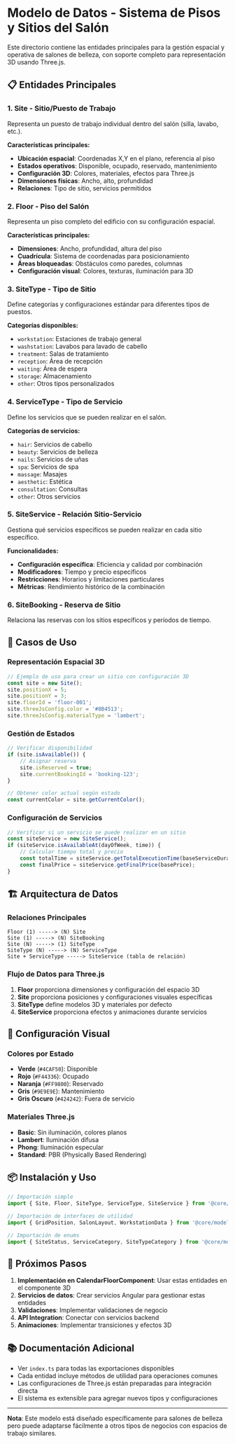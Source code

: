 # Modelo de Datos - Sistema de Pisos y Sitios del Salón

Este directorio contiene las entidades principales para la gestión espacial y operativa de salones de belleza, con soporte completo para representación 3D usando Three.js.

## 📋 Entidades Principales

### 1. **Site** - Sitio/Puesto de Trabajo
Representa un puesto de trabajo individual dentro del salón (silla, lavabo, etc.).

**Características principales:**
- **Ubicación espacial**: Coordenadas X,Y en el plano, referencia al piso
- **Estados operativos**: Disponible, ocupado, reservado, mantenimiento
- **Configuración 3D**: Colores, materiales, efectos para Three.js
- **Dimensiones físicas**: Ancho, alto, profundidad
- **Relaciones**: Tipo de sitio, servicios permitidos

### 2. **Floor** - Piso del Salón
Representa un piso completo del edificio con su configuración espacial.

**Características principales:**
- **Dimensiones**: Ancho, profundidad, altura del piso
- **Cuadrícula**: Sistema de coordenadas para posicionamiento
- **Áreas bloqueadas**: Obstáculos como paredes, columnas
- **Configuración visual**: Colores, texturas, iluminación para 3D

### 3. **SiteType** - Tipo de Sitio
Define categorías y configuraciones estándar para diferentes tipos de puestos.

**Categorías disponibles:**
- `workstation`: Estaciones de trabajo general
- `washstation`: Lavabos para lavado de cabello
- `treatment`: Salas de tratamiento
- `reception`: Área de recepción
- `waiting`: Área de espera
- `storage`: Almacenamiento
- `other`: Otros tipos personalizados

### 4. **ServiceType** - Tipo de Servicio
Define los servicios que se pueden realizar en el salón.

**Categorías de servicios:**
- `hair`: Servicios de cabello
- `beauty`: Servicios de belleza
- `nails`: Servicios de uñas
- `spa`: Servicios de spa
- `massage`: Masajes
- `aesthetic`: Estética
- `consultation`: Consultas
- `other`: Otros servicios

### 5. **SiteService** - Relación Sitio-Servicio
Gestiona qué servicios específicos se pueden realizar en cada sitio específico.

**Funcionalidades:**
- **Configuración específica**: Eficiencia y calidad por combinación
- **Modificadores**: Tiempo y precio específicos
- **Restricciones**: Horarios y limitaciones particulares
- **Métricas**: Rendimiento histórico de la combinación

### 6. **SiteBooking** - Reserva de Sitio
Relaciona las reservas con los sitios específicos y períodos de tiempo.

## 🎯 Casos de Uso

### Representación Espacial 3D
```typescript
// Ejemplo de uso para crear un sitio con configuración 3D
const site = new Site();
site.positionX = 5;
site.positionY = 3;
site.floorId = 'floor-001';
site.threeJsConfig.color = '#8B4513';
site.threeJsConfig.materialType = 'lambert';
```

### Gestión de Estados
```typescript
// Verificar disponibilidad
if (site.isAvailable()) {
    // Asignar reserva
    site.isReserved = true;
    site.currentBookingId = 'booking-123';
}

// Obtener color actual según estado
const currentColor = site.getCurrentColor();
```

### Configuración de Servicios
```typescript
// Verificar si un servicio se puede realizar en un sitio
const siteService = new SiteService();
if (siteService.isAvailableAt(dayOfWeek, time)) {
    // Calcular tiempo total y precio
    const totalTime = siteService.getTotalExecutionTime(baseServiceDuration);
    const finalPrice = siteService.getFinalPrice(basePrice);
}
```

## 🏗️ Arquitectura de Datos

### Relaciones Principales
```
Floor (1) -----> (N) Site
Site (1) -----> (N) SiteBooking
Site (N) -----> (1) SiteType
SiteType (N) -----> (N) ServiceType
Site + ServiceType -----> SiteService (tabla de relación)
```

### Flujo de Datos para Three.js
1. **Floor** proporciona dimensiones y configuración del espacio 3D
2. **Site** proporciona posiciones y configuraciones visuales específicas
3. **SiteType** define modelos 3D y materiales por defecto
4. **SiteService** proporciona efectos y animaciones durante servicios

## 🎨 Configuración Visual

### Colores por Estado
- **Verde** (`#4CAF50`): Disponible
- **Rojo** (`#F44336`): Ocupado  
- **Naranja** (`#FF9800`): Reservado
- **Gris** (`#9E9E9E`): Mantenimiento
- **Gris Oscuro** (`#424242`): Fuera de servicio

### Materiales Three.js
- **Basic**: Sin iluminación, colores planos
- **Lambert**: Iluminación difusa
- **Phong**: Iluminación especular
- **Standard**: PBR (Physically Based Rendering)

## 📦 Instalación y Uso

```typescript
// Importación simple
import { Site, Floor, SiteType, ServiceType, SiteService } from '@core/models/bussiness/floor';

// Importación de interfaces de utilidad
import { GridPosition, SalonLayout, WorkstationData } from '@core/models/bussiness/floor';

// Importación de enums
import { SiteStatus, ServiceCategory, SiteTypeCategory } from '@core/models/bussiness/floor';
```

## 🔧 Próximos Pasos

1. **Implementación en CalendarFloorComponent**: Usar estas entidades en el componente 3D
2. **Servicios de datos**: Crear servicios Angular para gestionar estas entidades
3. **Validaciones**: Implementar validaciones de negocio
4. **API Integration**: Conectar con servicios backend
5. **Animaciones**: Implementar transiciones y efectos 3D

## 📚 Documentación Adicional

- Ver `index.ts` para todas las exportaciones disponibles
- Cada entidad incluye métodos de utilidad para operaciones comunes
- Las configuraciones de Three.js están preparadas para integración directa
- El sistema es extensible para agregar nuevos tipos y configuraciones

---

**Nota**: Este modelo está diseñado específicamente para salones de belleza pero puede adaptarse fácilmente a otros tipos de negocios con espacios de trabajo similares. 